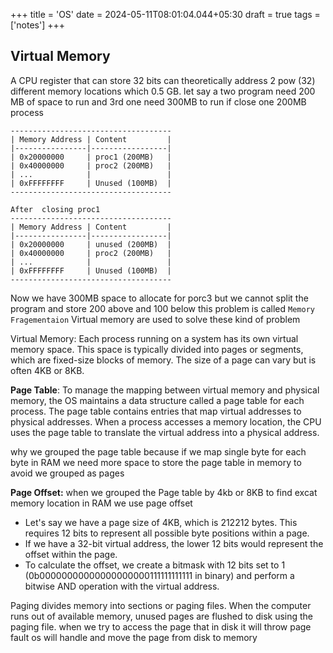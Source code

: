+++
title = 'OS'
date = 2024-05-11T08:01:04.044+05:30
draft = true
tags =['notes']
+++ 


## Virtual Memory

  A CPU register that can store 32 bits can theoretically address 2 pow (32) different memory locations which 0.5 GB. let say a two program need 200 MB of space to run and 3rd one need 300MB to run if close one 200MB process 
  
```
------------------------------------
| Memory Address | Content         | 
|----------------|-----------------|
| 0x20000000     | proc1 (200MB)   |
| 0x40000000     | proc2 (200MB)   |
| ...            |                 |
| 0xFFFFFFFF     | Unused (100MB)  |
------------------------------------

After  closing proc1
------------------------------------
| Memory Address | Content         | 
|----------------|-----------------|
| 0x20000000     | unused (200MB)  |
| 0x40000000     | proc2 (200MB)   |
| ...            |                 |
| 0xFFFFFFFF     | Unused (100MB)  |
------------------------------------

```

Now we have 300MB space to allocate for porc3 but we cannot split the program and store 200 above and 100 below this problem is called `Memory Fragementaion` Virtual memory are used to solve these kind of problem

Virtual Memory: Each process running on a system has its own virtual memory space. This space is typically divided into pages or segments, which are fixed-size blocks of memory. The size of a page can vary but is often 4KB or 8KB.

 **Page Table**: To manage the mapping between virtual memory and physical memory, the OS maintains a data structure called a page table for each process. The page table contains entries that map virtual addresses to physical addresses. When a process accesses a memory location, the CPU uses the page table to translate the virtual address into a physical address.

why we grouped the page table because if we map single byte for each byte in RAM we need more space to store the page table in memory to avoid we grouped as pages

**Page Offset:** when we grouped the Page table by 4kb or 8KB to find excat memory location in RAM we use page offset
- Let's say we have a page size of 4KB, which is 212212 bytes. This requires 12 bits to represent all possible byte positions within a page.
- If we have a 32-bit virtual address, the lower 12 bits would represent the offset within the page.
- To calculate the offset, we create a bitmask with 12 bits set to 1 (0b00000000000000000000111111111111 in binary) and perform a bitwise AND operation with the virtual address.

Paging divides memory into sections or paging files. When the computer runs out of available memory, unused pages are flushed to disk using the paging file. when we try to access the page that in disk it will throw page fault os will handle and move the page from disk to memory